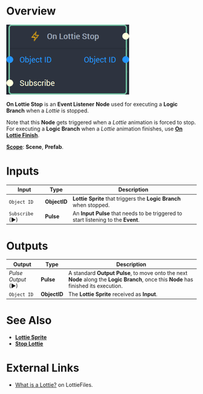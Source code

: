 # Overview

![The On Lottie Stop Node.](../../../.gitbook/assets/onlottiestopnode20241.png)

**On Lottie Stop** is an **Event Listener** **Node** used for executing a **Logic Branch** when a *Lottie* is stopped.

Note that this **Node** gets triggered when a *Lottie* animation is forced to stop. For executing a **Logic Branch** when a *Lottie* animation finishes, use [**On Lottie Finish**](on-lottie-finish.md).

[**Scope**](../../overview.md#scopes): **Scene**, **Prefab**.



# Inputs

|Input|Type|Description|
|---|---|---|
| `Object ID` | **ObjectID** | **Lottie Sprite** that triggers the **Logic Branch** when stopped. |
| `Subscribe` (►)|**Pulse** | An **Input Pulse** that needs to be triggered to start listening to the **Event**. |

# Outputs

|Output|Type|Description|
|---|---|---|
|*Pulse Output* (►)|**Pulse**|A standard **Output Pulse**, to move onto the next **Node** along the **Logic Branch**, once this **Node** has finished its execution.|
| `Object ID` | **ObjectID** | The **Lottie Sprite** received as **Input**. | 


# See Also

* [**Lottie Sprite**](../../../objects-and-types/scene-objects/lottie-sprite.md)
* [**Stop Lottie**](../../incari/lottie/stop-lottie.md)

# External Links

* [What is a Lottie?](https://lottiefiles.com/what-is-lottie) on LottieFiles.
